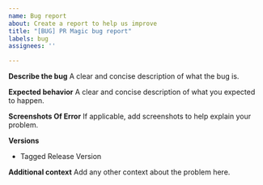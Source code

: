 ```yaml
---
name: Bug report
about: Create a report to help us improve
title: "[BUG] PR Magic bug report"
labels: bug
assignees: ''

---
```


**Describe the bug**
A clear and concise description of what the bug is.

**Expected behavior**
A clear and concise description of what you expected to happen.

**Screenshots Of Error**
If applicable, add screenshots to help explain your problem.

**Versions**
- Tagged Release Version

**Additional context**
Add any other context about the problem here.
